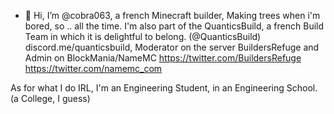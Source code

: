 - 👋 Hi, I’m @cobra063, a french Minecraft builder,  Making trees when i'm bored, so .. all the time.
I'm also part of the QuanticsBuild, a french Build Team in which it is delightful to belong. (@QuanticsBuild) discord.me/quanticsbuild,
Moderator on the server BuildersRefuge and Admin on BlockMania/NameMC
https://twitter.com/BuildersRefuge
https://twitter.com/namemc_com

As for what I do IRL, I'm an Engineering Student, in an Engineering School. (a College, I guess)
